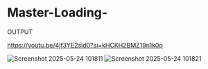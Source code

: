 # Master-Loading-

OUTPUT

https://youtu.be/4jf3YE2sid0?si=kHCKH2BMZ19n1k0p

![Screenshot 2025-05-24 101811](https://github.com/user-attachments/assets/c9aa00db-3a5b-4fa4-b1d6-b1794917d86e)
![Screenshot 2025-05-24 101821](https://github.com/user-attachments/assets/1ece893c-1cc3-4404-aed3-85fd8b4b6ee0)
